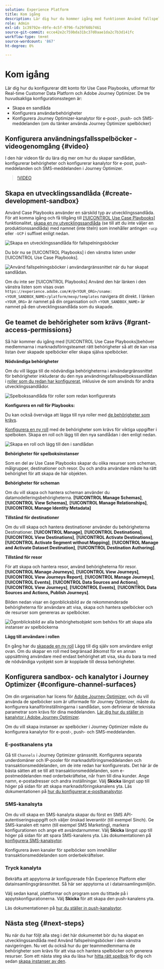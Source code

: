 ```yaml
---
solution: Experience Platform
title: Kom igång
description: Lär dig hur du kommer igång med funktionen Använd fallspelningsböcker.
role: Admin
exl-id: 1c39792e-49fe-4c5f-9796-fa29f60b7461
source-git-commit: ecce42e2c759bda31bc37d0aae1da2c7b3d141fc
workflow-type: tm+mt
source-wordcount: '867'
ht-degree: 0%

---
```



# Kom igång

Lär dig hur du konfigurerar ditt konto för Use Case Playbooks, utformat för Real-time Customer Data Platform och Adobe Journey Optimizer. De tre huvudsakliga konfigurationsstegen är:

* Skapa en sandlåda
* Konfigurera användarbehörigheter
* Konfigurera Journey Optimizer-kanalytor för e-post-, push- och SMS-meddelanden (om du tänker använda Journey Optimizer spelböcker)

## Konfigurera användningsfallsspelböcker - videogenomgång {#video}

I den här videon får du lära dig mer om hur du skapar sandlådan, konfigurerar behörigheter och konfigurerar kanalytor för e-post, push-meddelanden och SMS-meddelanden i Journey Optimizer.

>[!VIDEO](https://video.tv.adobe.com/v/3426987?learn=on)

## Skapa en utvecklingssandlåda {#create-development-sandbox}

Använd Case Playbooks använder en särskild typ av utvecklingssandlåda. För att komma igång och få tillgång till [[!UICONTROL Use Case Playbooks]](/help/use-case-playbooks/playbooks/overview.md) funktionalitet, [skapa en ny utvecklingssandlåda](/help/sandboxes/ui/user-guide.md#create) (se till att du inte väljer en produktionssandlåda) med namnet (inte titeln) som innehåller antingen `-ucp` eller `-UCP` i suffixet enligt nedan.

![Skapa en utvecklingssandlåda för fallspelningsböcker](/help/use-case-playbooks/assets/playbooks/get-started/create-sandbox-ucp.png)

Du bör nu se [!UICONTROL Playbooks] i den vänstra listen under [!UICONTROL Use Case Playbooks].

![Använd fallspelningsböcker i användargränssnittet när du har skapat sandlådan.](/help/use-case-playbooks/assets/playbooks/get-started/ucp-sandbox-in-ui.png)

Om du inte ser [!UICONTROL Playbooks] Använd den här länken i den vänstra listen som visas ovan `https://experience.adobe.com/#/@<YOUR_ORG>/sname:<YOUR_SANDBOX_NAME>/platform/mexp/templates` navigera dit direkt. I länken `<YOUR_ORG>` är namnet på din organisation och `<YOUR_SANDBOX_NAME>` är namnet på den utvecklingssandlåda som du skapade.

## Ge teamet de behörigheter som krävs {#grant-access-permissions}

Så här kommer du igång med [!UICONTROL Use Case Playbooks]behöver medlemmarna i marknadsföringsteamet rätt behörigheter så att de kan visa listan över skapade spelböcker eller skapa själva spelböcker.

**Nödvändiga behörigheter**

Om du vill lägga till de nödvändiga behörigheterna i användargränssnittet för behörigheter inkluderar du den nya användningsfallsspelbokssandlådan i [roller som du redan har konfigurerat](/help/access-control/abac/ui/permissions.md#managing-sandboxes-for-role), inklusive de som används för andra utvecklingssandlådor.

![Spelbokssandlåda för roller som redan konfigurerats](/help/use-case-playbooks/assets/playbooks/get-started/permissions-to-existing-roles.png)

**Konfigurera en roll för Playbooks:**

Du kan också överväga att lägga till nya roller med [de behörigheter som krävs](/help/access-control/home.md#sandboxes-and-permissions).

[Konfigurera en ny roll](/help/access-control/abac/ui/permissions.md) med de behörigheter som krävs för viktiga uppgifter i spelboken. Skapa en roll och lägg till den nya sandlådan i den enligt nedan.

![Skapa en roll och lägg till den i sandlådan](/help/use-case-playbooks/assets/playbooks/get-started/create-new-role.png)

**Behörigheter för spelboksinstanser**

Som en del av Use Case Playbooks skapar du olika resurser som scheman, målgrupper, destinationer och resor. Du och andra användare måste ha rätt behörighet för att skapa de här objekten.

**Behörigheter för scheman**

Om du vill skapa och hantera scheman använder du datamodelleringsbehörigheterna. **[!UICONTROL Manage Schemas]**, **[!UICONTROL View Schemas]**, **[!UICONTROL Manage Relationships]**, **[!UICONTROL Manage Identity Metadata]**

**Tillstånd för destinationer**

Om du vill skapa och hantera destinationer använder du behörigheterna Destinationer. **[!UICONTROL Manage]**, **[!UICONTROL Destinations]**, **[!UICONTROL View Destinations]**, **[!UICONTROL Activate Destinations]**, **[!UICONTROL Activate Segment without Mapping]**, **[!UICONTROL Manage and Activate Dataset Destination]**, **[!UICONTROL Destination Authoring]**.

**Tillstånd för resor**

För att skapa och hantera resor, använd behörigheterna för resor. **[!UICONTROL Manage Journeys]**, **[!UICONTROL View Journeys]**, **[!UICONTROL View Journeys Report]**, **[!UICONTROL Manage Journeys]**, **[!UICONTROL Events]**, **[!UICONTROL Data Sources and Actions]**, **[!UICONTROL View Journeys]**, **[!UICONTROL Events]**, **[!UICONTROL Data Sources and Actions, Publish Journeys]**.

Bilden nedan visar en ögonblicksbild av de rekommenderade behörigheterna för användare att visa, skapa och hantera spelböcker och de resurser som genereras av spelböcker.

![Ögonblicksbild av alla behörighetsobjekt som behövs för att skapa alla instanser av spelböckerna](/help/use-case-playbooks/assets/playbooks/get-started/permission-snapshot.png)

**Lägg till användare i rollen**

En gång har du [skapade en ny roll](/help/access-control/abac/ui/permissions.md#managing-users-for-role) Lägg till dig själv som användare enligt ovan. Om du skapar en roll med begränsad åtkomst för en annan uppsättning användare med endast behörighet att visa, ska du bara ta med de nödvändiga vyobjekt som är kopplade till dessa behörigheter.

## Konfigurera sandbox- och kanalytor i Journey Optimizer {#configure-channel-surfaces}

Om din organisation har licens för [Adobe Journey Optimizer](https://experienceleague.adobe.com/docs/journey-optimizer/using/ajo-home.html), och du vill använda de spelböcker som är utformade för Journey Optimizer, måste du konfigurera kanalförinställningarna i sandlådan, som definierar de tekniska parametrar som krävs för dina meddelanden. [Lär dig hur du ställer in kanalytor i Adobe Journey Optimizer](https://experienceleague.adobe.com/docs/journey-optimizer/using/configuration/channel-surfaces.html).

Om du vill skapa instanser av spelböcker i Journey Optimizer måste du konfigurera kanalytor för e-post-, push- och SMS-meddelanden.

### E-postkanalens yta

Gå till `Channels` i Journey Optimizer gränssnitt. Konfigurera separata underdomäner och IP-pooler för marknadsföringsmeddelanden och transaktionsmeddelanden, om de inte redan har konfigurerats. Det här är de bästa sätten att se till att transaktionsmeddelanden, som e-postmeddelanden med orderbekräftelse, når fram till dina kunder. Ange namn, e-postadresser och andra inställningar. Välj **Skicka** längst upp till höger på sidan för att skapa marknadsföringskanalens yta. Läs dokumentationen på [hur du konfigurerar e-postkanalsytor](https://experienceleague.adobe.com/docs/journey-optimizer/using/email/configure-email/email-settings.html).

### SMS-kanalsyta

Om du vill skapa en SMS-kanalyta skapar du först en SMS API-autentiseringsuppgift och väljer önskad leverantör (till exempel Sinch). Ge SMS-kanalen ett namn (till exempel SMS Marketing), markera konfigurationen och ange ett avsändarnummer. Välj **Skicka** längst upp till höger på sidan för att spara SMS-kanalens yta. Läs dokumentationen på [konfigurera SMS-kanalsytor](https://experienceleague.adobe.com/docs/journey-optimizer/using/sms/sms-configuration.html?lang=en#message-preset-sms).

Konfigurera även kanaler för spelböcker som innehåller transaktionsmeddelanden som orderbekräftelser.

### Tryck kanalyta

Bekräfta att appytorna är konfigurerade från Experience Platform eller datainsamlingsgränssnittet. Så här ser appytorna ut i datainsamlingsmiljön.

<!-- ![App surfaces in Data collections](/help/use-case-playbooks/assets/playbooks/get-started/.png) -->

Välj sedan kanal, plattformar och program som du tittade på i appytskonfigurationerna. Välj **Skicka** för att skapa den push-kanalens yta.

Läs dokumentationen på [hur du ställer in push-kanalsytor](https://experienceleague.adobe.com/docs/journey-optimizer/using/push/push-config/push-configuration.html).

## Nästa steg {#next-steps}

Nu när du har följt alla steg i det här dokumentet bör du ha skapat en utvecklingssandlåda med Använd fallspelningsböcker i den vänstra navigeringen. Nu vet du också hur du ger teammedlemmarna de behörigheter som krävs för att visa och hantera spelböcker och generera resurser. Som ett nästa steg ska du läsa hur [hitta rätt spelbok](/help/use-case-playbooks/playbooks/discover.md) för dig och sedan [skapa instanser av den](/help/use-case-playbooks/playbooks/create-share-reuse.md).